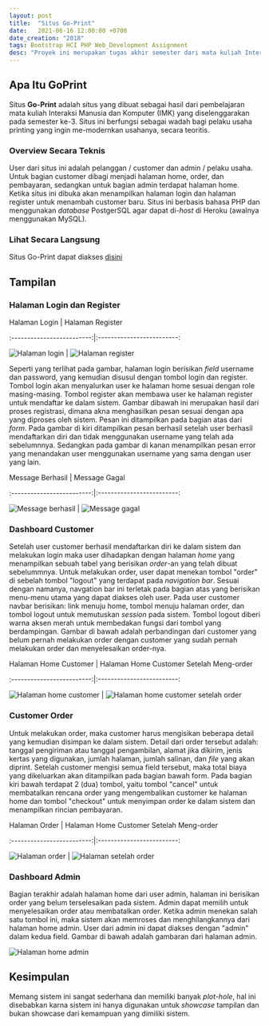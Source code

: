 ```yaml
---
layout: post
title:  "Situs Go-Print"
date:   2021-06-16 12:00:00 +0700
date_creation: "2018"
tags: Bootstrap HCI PHP Web_Development Assignment
desc: "Proyek ini merupakan tugas akhir semester dari mata kuliah Interaksi Manusia dan Komputer (IMK) atau disebut dengan <i>Human Computer Interaction</i> (HCI) yang mengangkat topik jasa printing online dengan nama <b>'Go-Print'</b> berbasis web."
---
```

  
## Apa Itu GoPrint
Situs **Go-Print** adalah situs yang dibuat sebagai hasil dari pembelajaran mata kuliah Interaksi Manusia dan Komputer (IMK) yang diselenggarakan pada semester ke-3. Situs ini berfungsi sebagai wadah bagi pelaku usaha printing yang ingin me-modernkan usahanya, secara teoritis. 
### Overview Secara Teknis
User dari situs ini adalah pelanggan / customer dan admin / pelaku usaha. Untuk bagian customer dibagi menjadi halaman home, order, dan pembayaran, sedangkan untuk bagian admin terdapat halaman home. Ketika situs ini dibuka akan menampilkan halaman login dan halaman register untuk menambah customer baru. Situs ini berbasis bahasa PHP dan menggunakan _database_ PostgerSQL agar dapat di\-_host_ di Heroku (awalnya menggunakan MySQL).
### Lihat Secara Langsung
Situs Go-Print dapat diakses [disini](https://goprint-imk.herokuapp.com/)

## Tampilan
### Halaman Login dan Register

Halaman Login | Halaman Register

:-------------------------:|:-------------------------:

<img  alt="Halaman login"  src="{{site.url}}/assets/goprint-imk/regist_done.PNG"  class="img-fluid"> | <img  alt="Halaman register"  src="{{site.url}}/assets/goprint-imk/regist_error.PNG"  class="img-fluid">

Seperti yang terlihat pada gambar, halaman login berisikan _field_ username dan password, yang kemudian disusul dengan tombol login dan register. Tombol login akan menyalurkan user ke halaman home sesuai dengan role masing-masing. Tombol register akan membawa user ke halaman register untuk mendaftar ke dalam sistem. Gambar dibawah ini merupakan hasil dari proses registrasi, dimana akna menghasilkan pesan sesuai dengan apa yang diproses oleh sistem. Pesan ini ditampilkan pada bagian atas dari _form_. Pada gambar di kiri ditampilkan pesan berhasil setelah user berhasil mendaftarkan diri dan tidak menggunakan username yang telah ada sebelumnnya. Sedangkan pada gambar di kanan menampilkan pesan error yang menandakan user menggunakan username yang sama dengan user yang lain.

Message Berhasil | Message Gagal

:-------------------------:|:-------------------------:

<img  alt="Message berhasil"  src="{{site.url}}/assets/goprint-imk/login.PNG"  class="img-fluid"> | <img  alt="Message gagal"  src="{{site.url}}/assets/goprint-imk/regist.PNG"  class="img-fluid">

### Dashboard Customer

Setelah user customer berhasil mendaftarkan diri ke dalam sistem dan melakukan login maka user dihadapkan dengan halaman _home_ yang menampilkan sebuah tabel yang berisikan _order_\-an yang telah dibuat sebelummnya. Untuk melakukan order, user dapat menekan tombol "order" di sebelah tombol "logout" yang terdapat pada _navigation bar_. Sesuai dengan namanya, navgation bar ini terletak pada bagian atas yang berisikan menu-menu utama yang dapat diakses oleh user. Pada user customer navbar berisikan: link menuju home, tombol menuju halaman order, dan tombol logout untuk memutuskan _session_ pada sistem. Tombol logout diberi warna aksen merah untuk membedakan fungsi dari tombol yang berdampingan. Gambar di bawah adalah perbandingan dari customer yang belum pernah melakukan order dengan customer yang sudah pernah melakukan order dan menyelesaikan order-nya.

Halaman Home Customer | Halaman Home Customer Setelah Meng-order

:-------------------------:|:-------------------------:

<img  alt="Halaman home customer"  src="{{site.url}}/assets/goprint-imk/index_cust.PNG"  class="img-fluid"> | <img  alt="Halaman home customer setelah order"  src="{{site.url}}/assets/goprint-imk/index_cust_selesai.PNG"  class="img-fluid">

### Customer Order

Untuk melakukan order, maka customer harus mengisikan beberapa detail yang kemudian disimpan ke dalam sistem. Detail dari order tersebut adalah: tanggal pengiriman atau tanggal pengambilan, alamat jika dikirim, jenis kertas yang digunakan, jumlah halaman, jumlah salinan, dan _file_ yang akan diprint. Setelah customer mengisi semua field tersebut, maka total biaya yang dikeluarkan akan ditampilkan pada bagian bawah form. Pada bagian kiri bawah terdapat 2 (dua) tombol, yaitu tombol "cancel" untuk membatalkan rencana order yang mengembalikan customer ke halaman home dan tombol "checkout" untuk menyimpan order ke dalam sistem dan menampilkan rincian pembayaran.
  
Halaman Order | Halaman Home Customer Setelah Meng-order

:-------------------------:|:-------------------------:

<img  alt="Halaman order"  src="{{site.url}}/assets/goprint-imk/order_isi.PNG"  class="img-fluid"> | <img  alt="Halaman setelah order"  src="{{site.url}}/assets/goprint-imk/order_checkout.PNG"  class="img-fluid">

### Dashboard Admin

Bagian terakhir adalah halaman home dari user admin, halaman ini berisikan order yang belum terselesaikan pada sistem. Admin dapat memilih untuk menyelesaikan order atau membatalkan order. Ketika admin menekan salah satu tombol ini, maka sistem akan memroses dan menghilangkannya dari halaman home admin. User dari admin ini dapat diakses dengan "admin" dalam kedua field. Gambar di bawah adalah gambaran dari halaman admin.

<img  alt="Halaman home admin"  src="{{site.url}}/assets/goprint-imk/index_admin.PNG"  class="img-fluid">

## Kesimpulan

Memang sistem ini sangat sederhana dan memiliki banyak _plot-hole_, hal ini disebabkan karna sistem ini hanya digunakan untuk _showcase_ tampilan dan bukan showcase dari kemampuan yang dimiliki sistem.